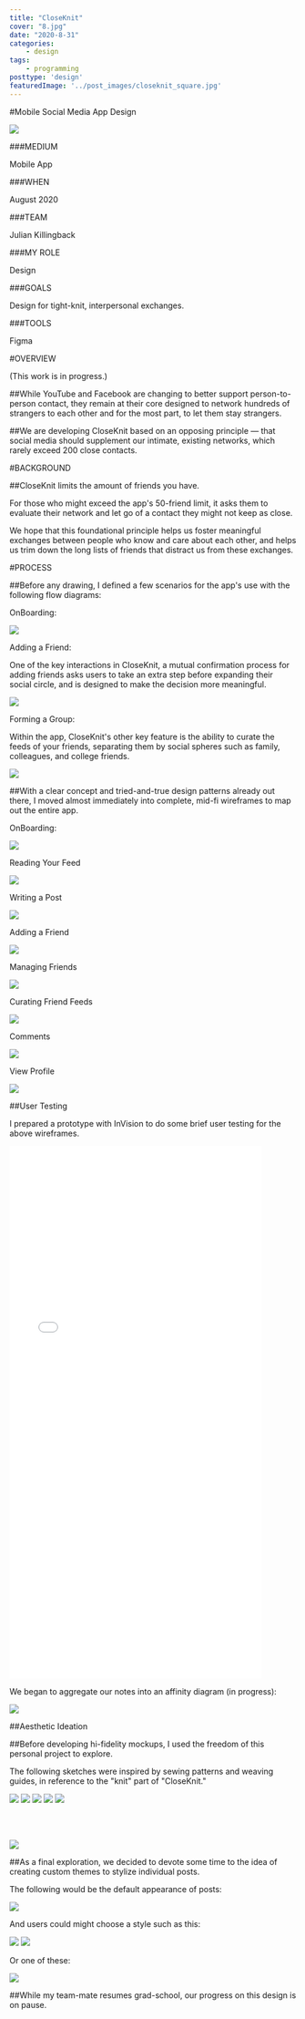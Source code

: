 ```yaml
---
title: "CloseKnit"
cover: "8.jpg"
date: "2020-8-31"
categories:
    - design
tags:
    - programming
posttype: 'design'
featuredImage: '../post_images/closeknit_square.jpg'
---
```


#Mobile Social Media App Design

<cover-img>

<img src="../post_images/closeknit/closeknit_iphone_mockup.jpg" />

</cover-img>

<design-meta>

###MEDIUM

Mobile App

###WHEN

August 2020

###TEAM

Julian Killingback

###MY ROLE

Design

###GOALS

Design for tight-knit, interpersonal exchanges.

###TOOLS

Figma

</design-meta>

<grid-container>

#OVERVIEW

(This work is in progress.)

##While YouTube and Facebook are changing to better support person-to-person contact, they remain at their core designed to network hundreds of strangers to each other and for the most part, to let them stay strangers.

##We are developing CloseKnit based on an opposing principle — that social media should supplement our intimate, existing networks, which rarely exceed 200 close contacts.

#BACKGROUND

##CloseKnit limits the amount of friends you have.

For those who might exceed the app's 50-friend limit, it asks them to evaluate their network and let go of a contact they might not keep as close.

We hope that this foundational principle helps us foster meaningful exchanges between people who know and care about each other, and helps us trim down the long lists of friends that distract us from these exchanges.

#PROCESS

##Before any drawing, I defined a few scenarios for the app's use with the following flow diagrams:

OnBoarding:

<full-width-image>

<img src="../post_images/closeknit/flow-getting-the-app.png" />

</full-width-image>

Adding a Friend:

One of the key interactions in CloseKnit, a mutual confirmation process for adding friends asks users to take an extra step before expanding their social circle, and is designed to make the decision more meaningful.

<full-width-image>

<img src="../post_images/closeknit/flow-adding-a-friend.png" />

</full-width-image>

Forming a Group:

Within the app, CloseKnit's other key feature is the ability to curate the feeds of your friends, separating them by social spheres such as family, colleagues, and college friends.

<full-width-image>

<img src="../post_images/closeknit/flow-forming-a-group.png" />

</full-width-image>

##With a clear concept and tried-and-true design patterns already out there, I moved almost immediately into complete, mid-fi wireframes to map out the entire app.

OnBoarding:

<img src="../post_images/closeknit/wireframe-onboarding.png" />

Reading Your Feed

<img src="../post_images/closeknit/wireframe-reading-your-feed.png" />

Writing a Post

<img src="../post_images/closeknit/wireframe-writing-a-post.png" />

Adding a Friend

<img src="../post_images/closeknit/wireframe-adding-a-friend.png" />

Managing Friends

<img src="../post_images/closeknit/wireframe-managing-friends.png" />

Curating Friend Feeds

<img src="../post_images/closeknit/wireframe-managing-friend-filters.png" />

Comments

<img src="../post_images/closeknit/wireframe-comments.png" />

View Profile

<img src="../post_images/closeknit/wireframe-view-profile.png" />

##User Testing

I prepared a prototype with InVision to do some brief user testing for the above wireframes.

<iframe width="442" height="935" src="//invis.io/E9Y738F8HNB" frameborder="0" allowfullscreen></iframe>

We began to aggregate our notes into an affinity diagram (in progress):

<img src="../post_images/closeknit/affinity1.png" />

##Aesthetic Ideation

##Before developing hi-fidelity mockups, I used the freedom of this personal project to explore.

The following sketches were inspired by sewing patterns and weaving guides, in reference to the "knit" part of "CloseKnit."

<img src="../post_images/closeknit/hifi-sketch1.png" />

<img src="../post_images/closeknit/sketch1-inspiration2.png" />

<img src="../post_images/closeknit/hifi-sketch2.png" />

<img src="../post_images/closeknit/hifi-sketch3.png" />

<img-pair>

<img src="../post_images/closeknit/hifi-pocket-sketch.png" />

</img-pair>

<br><br>

<img src="../post_images/closeknit/theme-picker.png" />

##As a final exploration, we decided to devote some time to the idea of creating custom themes to stylize individual posts.

The following would be the default appearance of posts:

<img src="../post_images/closeknit/hifi-sketch4.png" />

And users could might choose a style such as this:

<img src="../post_images/closeknit/hifi-sketch5.png" />

<img src="../post_images/closeknit/mondrian-inspiration.png" />

Or one of these:

<img src="../post_images/closeknit/hifi-theme-sketches.png" />

##While my team-mate resumes grad-school, our progress on this design is on pause.

</grid-container>